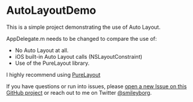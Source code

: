 AutoLayoutDemo
===========================

This is a simple project demonstrating the use of Auto Layout. 

AppDelegate.m needs to be changed to compare the use of:

- No Auto Layout at all.
- iOS built-in Auto Layout calls (NSLayoutConstraint)
- Use of the PureLayout library.

I highly recommend using [PureLayout](https://github.com/smileyborg/PureLayout) 

If you have questions or run into issues, please [open a new Issue on this GitHub project](https://github.com/danie11am/AutoLayoutDemo/issues/new) or reach out to me on Twitter [@smileyborg](https://twitter.com/danie11am).

